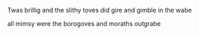 Twas brillig and the slithy toves
did gire and gimble in the wabe

all mimsy were the borogoves
and moraths outgrabe
